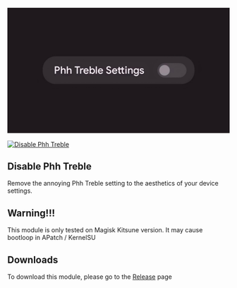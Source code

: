 <p align="center">
<img alt="Disable Phh Treble" src="git_assets/banner.jpg">
</p>

[![Disable Phh Treble](https://img.shields.io/github/stars/KeishaXD/Disable-Phh-Treble?style=social)]([[https://github.com/KeishaXD/Disable-Phh-Treble])

<h2>Disable Phh Treble</h2>
Remove the annoying Phh Treble setting to the aesthetics of your device settings.

## Warning!!!
This module is only tested on Magisk Kitsune version. It may cause bootloop in APatch / KernelSU

## Downloads
To download this module, please go to the [Release](https://github.com/KeishaXD/Disable-Phh-Treble/releases/tag/V1.0.0) page
